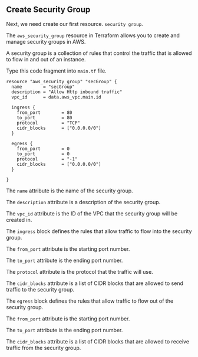 ## Create Security Group

Next, we need create our first resource. `security group`.

The `aws_security_group` resource in Terraform allows you to create and manage security groups in AWS.

A security group is a collection of rules that control the traffic that is allowed to flow in and out of an instance.

Type this code fragment into `main.tf` file.

```
resource "aws_security_group" "secGroup" {
  name        = "secGroup"
  description = "Allow Http inbound traffic"
  vpc_id      = data.aws_vpc.main.id

  ingress {
    from_port        = 80
    to_port          = 80
    protocol         = "TCP"
    cidr_blocks      = ["0.0.0.0/0"]
  }

  egress {
    from_port        = 0
    to_port          = 0
    protocol         = "-1"
    cidr_blocks      = ["0.0.0.0/0"]
  }

}
```


The `name` attribute is the name of the security group. 

The `description` attribute is a description of the security group.

The `vpc_id` attribute is the ID of the VPC that the security group will be created in.

The `ingress` block defines the rules that allow traffic to flow into the security group.

The `from_port` attribute is the starting port number. 

The `to_port` attribute is the ending port number. 

The `protocol` attribute is the protocol that the traffic will use. 

The `cidr_blocks` attribute is a list of CIDR blocks that are allowed to send traffic to the security group.

The `egress` block defines the rules that allow traffic to flow out of the security group.

The `from_port` attribute is the starting port number. 

The `to_port` attribute is the ending port number. 

The `cidr_blocks` attribute is a list of CIDR blocks that are allowed to receive traffic from the security group.

